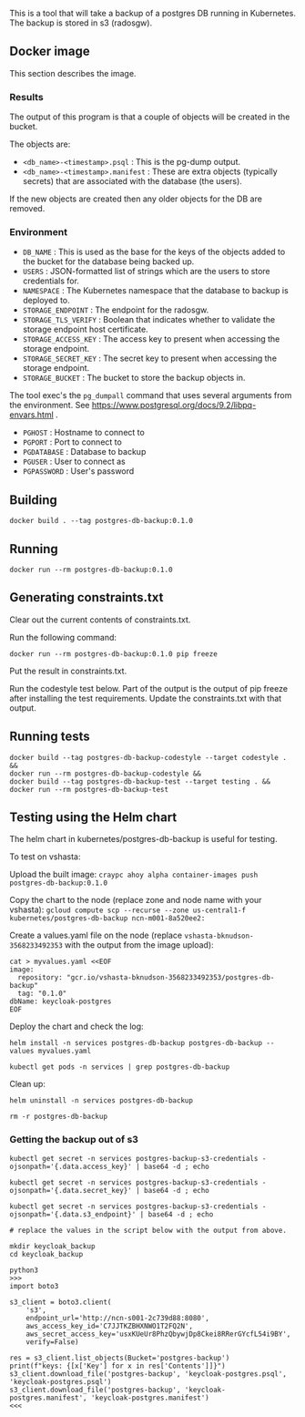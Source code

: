 This is a tool that will take a backup of a postgres DB running in Kubernetes.
The backup is stored in s3 (radosgw).

## Docker image

This section describes the image.

### Results

The output of this program is that a couple of objects will be created in the bucket.

The objects are:

* `<db_name>-<timestamp>.psql` : This is the pg-dump output.
* `<db_name>-<timestamp>.manifest` : These are extra objects (typically secrets) that are associated with the database (the users).

If the new objects are created then any older objects for the DB are removed.

### Environment

* `DB_NAME` : This is used as the base for the keys of the objects added to the bucket for the database being backed up.
* `USERS` : JSON-formatted list of strings which are the users to store credentials for.
* `NAMESPACE` : The Kubernetes namespace that the database to backup is deployed to.
* `STORAGE_ENDPOINT` : The endpoint for the radosgw.
* `STORAGE_TLS_VERIFY` : Boolean that indicates whether to validate the storage endpoint host certificate.
* `STORAGE_ACCESS_KEY` : The access key to present when accessing the storage endpoint.
* `STORAGE_SECRET_KEY` : The secret key to present when accessing the storage endpoint.
* `STORAGE_BUCKET` : The bucket to store the backup objects in.

The tool exec's the `pg_dumpall` command that uses several arguments from the
environment. See https://www.postgresql.org/docs/9.2/libpq-envars.html .

* `PGHOST` : Hostname to connect to
* `PGPORT` : Port to connect to
* `PGDATABASE` : Database to backup
* `PGUSER` : User to connect as
* `PGPASSWORD` : User's password

## Building

```
docker build . --tag postgres-db-backup:0.1.0
```

## Running

```
docker run --rm postgres-db-backup:0.1.0
```

## Generating constraints.txt

Clear out the current contents of constraints.txt.

Run the following command:

```
docker run --rm postgres-db-backup:0.1.0 pip freeze
```

Put the result in constraints.txt.

Run the codestyle test below.
Part of the output is the output of pip freeze after installing the test requirements.
Update the constraints.txt with that output.

## Running tests

```
docker build --tag postgres-db-backup-codestyle --target codestyle . &&
docker run --rm postgres-db-backup-codestyle &&
docker build --tag postgres-db-backup-test --target testing . &&
docker run --rm postgres-db-backup-test
```

## Testing using the Helm chart

The helm chart in kubernetes/postgres-db-backup is useful for testing.

To test on vshasta:

Upload the built image:
`craypc ahoy alpha container-images push postgres-db-backup:0.1.0`

Copy the chart to the node (replace zone and node name with your vshasta):
`gcloud compute scp --recurse --zone us-central1-f kubernetes/postgres-db-backup ncn-m001-8a520ee2:`

Create a values.yaml file on the node (replace `vshasta-bknudson-3568233492353` with the output from the image upload):
```
cat > myvalues.yaml <<EOF
image:
  repository: "gcr.io/vshasta-bknudson-3568233492353/postgres-db-backup"
  tag: "0.1.0"
dbName: keycloak-postgres
EOF
```

Deploy the chart and check the log:
```
helm install -n services postgres-db-backup postgres-db-backup --values myvalues.yaml

kubectl get pods -n services | grep postgres-db-backup
```

Clean up:

```
helm uninstall -n services postgres-db-backup

rm -r postgres-db-backup
```

### Getting the backup out of s3

```
kubectl get secret -n services postgres-backup-s3-credentials -ojsonpath='{.data.access_key}' | base64 -d ; echo

kubectl get secret -n services postgres-backup-s3-credentials -ojsonpath='{.data.secret_key}' | base64 -d ; echo

kubectl get secret -n services postgres-backup-s3-credentials -ojsonpath='{.data.s3_endpoint}' | base64 -d ; echo

# replace the values in the script below with the output from above.

mkdir keycloak_backup
cd keycloak_backup

python3
>>>
import boto3

s3_client = boto3.client(
    's3',
    endpoint_url='http://ncn-s001-2c739d88:8080',
    aws_access_key_id='C7JJTKZBHXNWO1T2FQ2N',
    aws_secret_access_key='usxKUeUr8PhzQbywjDp8Ckei8RRerGYcfL54i9BY',
    verify=False)

res = s3_client.list_objects(Bucket='postgres-backup')
print(f"keys: {[x['Key'] for x in res['Contents']]}")
s3_client.download_file('postgres-backup', 'keycloak-postgres.psql', 'keycloak-postgres.psql')
s3_client.download_file('postgres-backup', 'keycloak-postgres.manifest', 'keycloak-postgres.manifest')
<<<
```
